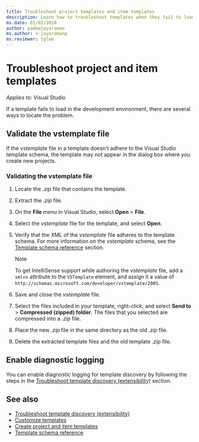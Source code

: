 ```yaml
---
title: Troubleshoot project templates and item templates
description: Learn how to troubleshoot templates when they fail to load in the development environment.
ms.date: 01/02/2018
author: padmajayaraman
ms.author: v-jayaramanp
ms.reviewer: tglee
---
```


# Troubleshoot project and item templates

_Applies to:_&nbsp;Visual Studio

If a template fails to load in the development environment, there are several ways to locate the problem.

## Validate the vstemplate file

If the _vstemplate_ file in a template doesn't adhere to the Visual Studio template schema, the template may not appear in the dialog box where you create new projects.

### Validating the vstemplate file

1. Locate the _.zip_ file that contains the template.
1. Extract the _.zip_ file.
1. On the **File** menu in Visual Studio, select **Open** > **File**.
1. Select the _vstemplate_ file for the template, and select **Open**.
1. Verify that the XML of the _vstemplate_ file adheres to the template schema.
   For more information on the _vstemplate_ schema, see the [Template schema reference](/visualstudio/extensibility/visual-studio-template-schema-reference) section.

    > [!NOTE]
    > To get IntelliSense support while authoring the _vstemplate_ file, add a `xmlns` attribute to the `VSTemplate` element, and assign it a value of `http://schemas.microsoft.com/developer/vstemplate/2005`.

1. Save and close the _vstemplate_ file.
1. Select the files included in your template, right-click, and select **Send to** > **Compressed (zipped) folder**.
   The files that you selected are compressed into a _.zip_ file.
1. Place the new _.zip_ file in the same directory as the old _.zip_ file.
1. Delete the extracted template files and the old template _.zip_ file.

## Enable diagnostic logging

You can enable diagnostic logging for template discovery by following the steps in the [Troubleshoot template discovery (extensibility)](/visualstudio/extensibility/troubleshooting-template-discovery) section.

## See also

- [Troubleshoot template discovery (extensibility)](/visualstudio/extensibility/troubleshooting-template-discovery)
- [Customize templates](/visualstudio/ide/customizing-project-and-item-templates)
- [Create project and item templates](/visualstudio/ide/creating-project-and-item-templates)
- [Template schema reference](/visualstudio/extensibility/visual-studio-template-schema-reference)

